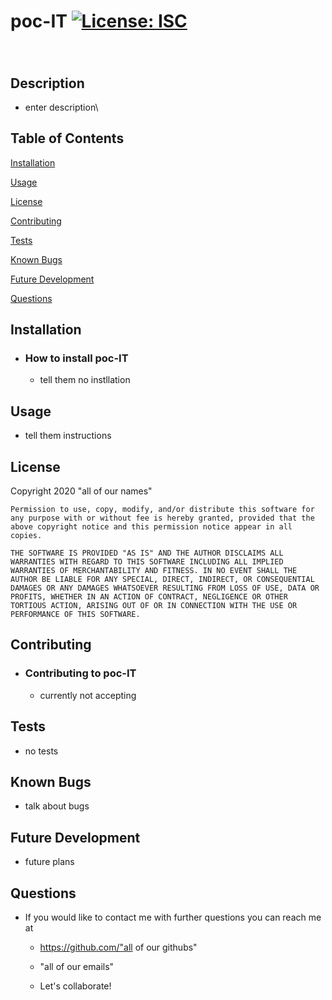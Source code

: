 # poc-IT [![License: ISC](https://img.shields.io/badge/License-ISC-blue.svg)](https://opensource.org/licenses/ISC)

###

<br>

## Description

- enter description\

## Table of Contents

[Installation](#installation)

[Usage](#usage)

[License](#license)

[Contributing](#contributing)

[Tests](#tests)

[Known Bugs](#known-bugs)

[Future Development](#future-development)

[Questions](#questions)

## Installation

- ### How to install poc-IT

  - tell them no instllation

## Usage

- tell them instructions

## License

Copyright 2020 "all of our names"

    Permission to use, copy, modify, and/or distribute this software for any purpose with or without fee is hereby granted, provided that the above copyright notice and this permission notice appear in all copies.

    THE SOFTWARE IS PROVIDED "AS IS" AND THE AUTHOR DISCLAIMS ALL WARRANTIES WITH REGARD TO THIS SOFTWARE INCLUDING ALL IMPLIED WARRANTIES OF MERCHANTABILITY AND FITNESS. IN NO EVENT SHALL THE AUTHOR BE LIABLE FOR ANY SPECIAL, DIRECT, INDIRECT, OR CONSEQUENTIAL DAMAGES OR ANY DAMAGES WHATSOEVER RESULTING FROM LOSS OF USE, DATA OR PROFITS, WHETHER IN AN ACTION OF CONTRACT, NEGLIGENCE OR OTHER TORTIOUS ACTION, ARISING OUT OF OR IN CONNECTION WITH THE USE OR PERFORMANCE OF THIS SOFTWARE.

## Contributing

- ### Contributing to poc-IT

  - currently not accepting

## Tests

- no tests

## Known Bugs

- talk about bugs

## Future Development

- future plans

## Questions

- If you would like to contact me with further questions you can reach me at

  - https://github.com/"all of our githubs"

  - "all of our emails"

  - Let's collaborate!
